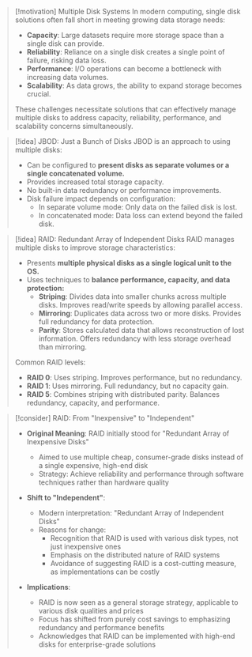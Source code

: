 > [!motivation] Multiple Disk Systems
> In modern computing, single disk solutions often fall short in meeting growing data storage needs:
> - **Capacity**: Large datasets require more storage space than a single disk can provide.
> - **Reliability**: Reliance on a single disk creates a single point of failure, risking data loss.
> - **Performance**: I/O operations can become a bottleneck with increasing data volumes.
> - **Scalability**: As data grows, the ability to expand storage becomes crucial.
> 
> These challenges necessitate solutions that can effectively manage multiple disks to address capacity, reliability, performance, and scalability concerns simultaneously.

> [!idea] JBOD: Just a Bunch of Disks
> JBOD is an approach to using multiple disks:
> - Can be configured to **present disks as separate volumes or a single concatenated volume.**
> - Provides increased total storage capacity.
> - No built-in data redundancy or performance improvements.
> - Disk failure impact depends on configuration:
>   - In separate volume mode: Only data on the failed disk is lost.
>   - In concatenated mode: Data loss can extend beyond the failed disk.

> [!idea] RAID: Redundant Array of Independent Disks
> RAID manages multiple disks to improve storage characteristics:
> - Presents **multiple physical disks as a single logical unit to the OS.**
> - Uses techniques to **balance performance, capacity, and data protection:**
>   - **Striping**: Divides data into smaller chunks across multiple disks. Improves read/write speeds by allowing parallel access.
>   - **Mirroring**: Duplicates data across two or more disks. Provides full redundancy for data protection.
>   - **Parity**: Stores calculated data that allows reconstruction of lost information. Offers redundancy with less storage overhead than mirroring.
> 
> Common RAID levels:
> - **RAID 0**: Uses striping. Improves performance, but no redundancy.
> - **RAID 1**: Uses mirroring. Full redundancy, but no capacity gain.
> - **RAID 5**: Combines striping with distributed parity. Balances redundancy, capacity, and performance.

> [!consider] RAID: From "Inexpensive" to "Independent"
> - **Original Meaning**: RAID initially stood for "Redundant Array of Inexpensive Disks"
>   - Aimed to use multiple cheap, consumer-grade disks instead of a single expensive, high-end disk
>   - Strategy: Achieve reliability and performance through software techniques rather than hardware quality
> 
> - **Shift to "Independent"**:
>   - Modern interpretation: "Redundant Array of Independent Disks"
>   - Reasons for change:
>     - Recognition that RAID is used with various disk types, not just inexpensive ones
>     - Emphasis on the distributed nature of RAID systems
>     - Avoidance of suggesting RAID is a cost-cutting measure, as implementations can be costly
> 
> - **Implications**:
>   - RAID is now seen as a general storage strategy, applicable to various disk qualities and prices
>   - Focus has shifted from purely cost savings to emphasizing redundancy and performance benefits
>   - Acknowledges that RAID can be implemented with high-end disks for enterprise-grade solutions
